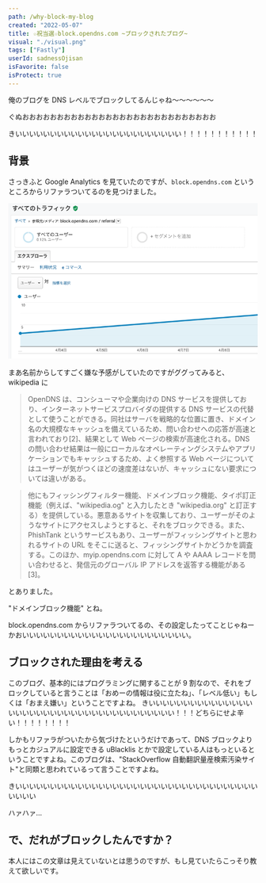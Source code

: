 ```yaml
---
path: /why-block-my-blog
created: "2022-05-07"
title: ☆祝当選☆block.opendns.com ~ブロックされたブログ~
visual: "./visual.png"
tags: ["Fastly"]
userId: sadnessOjisan
isFavorite: false
isProtect: true
---
```


俺のブログを DNS レベルでブロックしてるんじゃね〜〜〜〜〜〜

ぐぬおおおおおおおおおおおおおおおおおおおおおおおおおおおお

きいいいいいいいいいいいいいいいいいいいいいいいい！！！！！！！！！！！

## 背景

さっきふと Google Analytics を見ていたのですが、`block.opendns.com` というところからリファラついてるのを見つけました。

![グラフ](./graph.png)

まあ名前からしてすごく嫌な予感がしていたのですがググってみると、wikipedia に

> OpenDNS は、コンシューマや企業向けの DNS サービスを提供しており、インターネットサービスプロバイダの提供する DNS サービスの代替として使うことができる。同社はサーバを戦略的な位置に置き、ドメイン名の大規模なキャッシュを備えているため、問い合わせへの応答が高速と言われており[2]、結果として Web ページの検索が高速化される。DNS の問い合わせ結果は一般にローカルなオペレーティングシステムやアプリケーションでもキャッシュするため、よく参照する Web ページについてはユーザーが気がつくほどの速度差はないが、キャッシュにない要求については違いがある。

> 他にもフィッシングフィルター機能、ドメインブロック機能、タイポ訂正機能（例えば、"wikipedia.og" と入力したとき "wikipedia.org" と訂正する）を提供している。悪意あるサイトを収集しており、ユーザーがそのようなサイトにアクセスしようとすると、それをブロックできる。また、PhishTank というサービスもあり、ユーザーがフィッシングサイトと思われるサイトの URL をそこに送ると、フィッシングサイトかどうかを調査する。このほか、myip.opendns.com に対して A や AAAA レコードを問い合わせると、発信元のグローバル IP アドレスを返答する機能がある[3]。

とありました。

"ドメインブロック機能" とね。

block.opendns.com からリファラついてるの、その設定したってことじゃねーかおいいいいいいいいいいいいいいいいいいいいいいいい。

## ブロックされた理由を考える

このブログ、基本的にはプログラミングに関することが 9 割なので、それをブロックしていると言うことは「おめーの情報は役に立たね」、「レベル低い」もしくは「おまえ嫌い」ということですよね。
きいいいいいいいいいいいいいいいいいいいいいいいいいいいいいいいいいいいいいいい！！！どちらにせよ辛い！！！！！！！！

しかもリファラがついたから気づけたというだけであって、DNS ブロックよりもっとカジュアルに設定できる uBlacklis とかで設定している人はもっといるということですよね。このブログは、"StackOverflow 自動翻訳量産検索汚染サイト"と同類と思われているって言うことですよね。

きいいいいいいいいいいいいいいいいいいいいいいいいいいいいいいいいいいいいいいい

ハァハァ...

## で、だれがブロックしたんですか？

本人にはこの文章は見えていないとは思うのですが、もし見ていたらこっそり教えて欲しいです。

